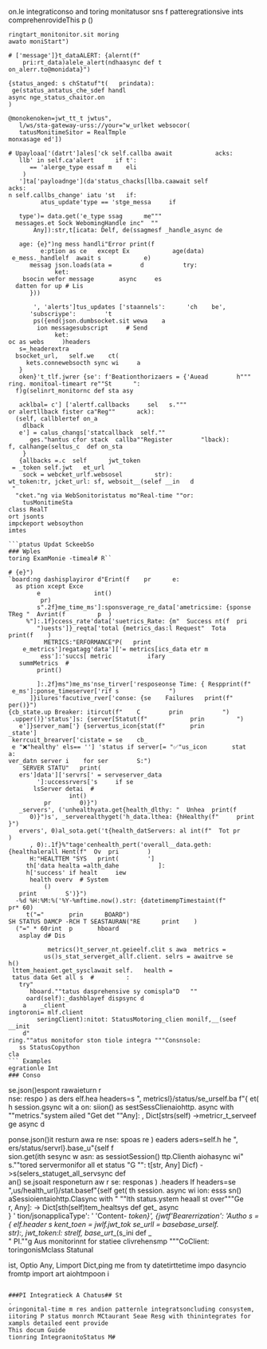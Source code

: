 on.le integraticonso and toring monitatusor sns f patteregrationsive ints comprehenrovideThis p
()
```
ringtart_monitonitor.sit moring
awato moniStart")

# ['message']}t_dataALERT: {alernt(f"
    pri:rt_data)alele_alert(ndhaasync def t
on_alerr.to@monidata}")

{status_anged: s chStatuf"t(   prindata):
 ge(status_antatus_che_sdef handl
async nge_status_chaitor.on
)

@monokenoken=jwt_tt_t jwtus",
   l/ws/sta-gateway-urss://your="w_urlket websocor(
   tatusMonitimeSitor = RealTmple
monxasage ed'])

# Upayloaa['(datrt']ales['ck self.callba await            acks:
   llb' in self.ca'alert      if t':
      == 'alerge_type essaf m    eli     
    )
   ']ta['payloadnge'](da'status_chacks[llba.caawait self                acks:
n self.callbs_change' iatu 'st   if:
         atus_update'type == 'stge_messa     if      
   
   type')= data.get('e_type ssag      me"""
  messages.et Sock WebomingHandle inc"  ""
       Any]):str,t[icata: Delf, de(ssagmesf _handle_async de 
    
   age: {e}")ng mess handli"Error print(f          
         e:ption as ce   except Ex            age(data)
 e_mess._handlelf  await s            e)
      messag json.loads(ata =        d           try:
             ket:
    bsocin wefor message       async     es
  datten for up # Lis              
      }))
        
       ', 'alerts']tus_updates ['staannels':      'ch    be',
      'subscriype':        't  
       ps({end(json.dumbsocket.sit wewa    a
        ion messagesubscript     # Send       
             ket:
oc as webs     )headers
   s=_headerextra          
  bsocket_url,   self.we    ct(
     kets.connewebsocth sync wi     a     
   }
   oken}'t_tlf.jwrer {se': f'Beationthorizaers = {'Auead        h"""
ring. monitoal-timeart re""St      ":
  f)g(selinrt_monitornc def sta asy
    
   acklbal= c'] ['alertf.callbacks     sel   s."""
or alertllback fister ca"Reg""      ack):
  (self, callblertef on_a 
    dlback
   e'] = calus_changs['statcallback  self.""
      ges."hantus cfor stack  callba""Register        "lback):
f, calhange(seltus_c  def on_sta
    }
   {allbacks =.c  self      jwt_token
 = _token self.jwt   et_url
    sock = webcket_urlf.websosel         str):
wt_token:tr, jcket_url: sf, websoit__(selef __in   d  
 "
  "cket."ng via WebSonitoristatus mo"Real-time ""or:
    tusMonitimeSta
class RealT
ort jsonts
impckeport websoython
imtes

```ptatus Updat SckeebSo
### Wples
toring ExamMonie -timeal# R``

# {e}")
`board:ng dashisplayiror d"Erint(f    pr      e:
  as ption xcept Exce
        e               int()
         pr)
        s".2f}me_time_ms']:sponsverage_re_data['ametricsime: {sponse TReg "  Avrint(f         p  )
     %"]:.1f}ccess_rate'data['suetrics_Rate: {m"  Success nt(f  pri      
        ")uests']}_reqta['total {metrics_das:l Request"  Tota   print(f    )
          METRICS:"ERFORMANCE"P(   print         
    e_metrics']regatagg'data']['= metrics[ics_data etr m      
         ess']:'succs[ metric          ifary
   summMetrics  #              
        print()
             
        ]:.2f}ms")me_ms'nse_tirver['resposeonse Time: { Respprint(f"                          
 e_ms']:ponse_timeserver['rif s              ")
      ]}ilures'facutive_rver['conse: {se    Failures   print(f"                 per()}")
{cb_state.up Breaker: itircut(f"    C        prin           ")
 .upper()}'status']s: {server[Statut(f"            prin         ")
   e']}server_nam['} {servertus_icon{stat(f"       prin              _state']
 kerrcuit_brearver['cistate = se    cb_               
 e "❌"healthy' els== ''] 'status if server[= "✅"us_icon       stat              a:
ver_datn server i    for ser        S:")
    SERVER STATU"   print(          
   ers']data']['servrs[' = serveserver_data        
        ']:uccessrvers['s     if se
       lsServer detai  # 
                 int()
          pr        0)}")
   _servers', ('unhealthyata.get{health_dlthy: "  Unhea  print(f        
      0)}")s', _serverealthyget('h_data.lthea: {hHealthy(f"     print          }")
   ervers', 0)al_sota.get('t{health_datServers: al int(f"  Tot pr         )
      , 0):.1f}%"tage'cenhealth_pert('overall__data.geth: {healthalerall Hent(f"  Ov  pri        )
      H:"HEALTTEM "SYS   print(        ']
     th['data healta =alth_dahe           ]:
     h['success' if healt     iew
      health overv  # System            
          ()
   print        S')}")
  -%d %H:%M:%('%Y-%mftime.now().str: {datetimempTimestaint(f"       pr* 60)
     t("="       prin      BOARD")
SH STATUS DAMCP -RCH T SEASTAURAN("RE      print    )
  ("=" * 60rint  p       hboard
   asplay d# Dis            
 
           metrics()t_server_nt.geieelf.clit s awa  metrics =
          us()s_stat_serverget_allf.client. selrs = awaitrve se          h()
 lttem_heaient.get_sysclawait self.   health =         
 tatus data Get all s  #         :
   try"
      hboard.""tatus dasprehensive sy comispla"D   ""
     oard(self):_dashblayef dispsync d
    a    _client
ingtoroni= mlf.client 
        seringClient):nitot: StatusMotoring_clien monilf,__(seef __init    
    d"
ring.""atus monitofor ston tiole integra """Consnsole:
   ss StatusCopython
cla
``` Examples
egrationle Int
### Conso
```
se.json()espont rawaieturn   r        
      nse: respo ) as         ders
  elf.hea headers=s          ",
     metricsl}/status/se_urself.ba       f"{       et(
  h session.gsync wit    a        on:
siion() as sestSessClienaiohttp. async with        
""metrics."system ailed "Get det     ""Any]:
   ,  Dict[strs(self) ->metricr_t_serveef ge    async d
    
ponse.json()it resturn awa      re        nse:
  spoas re    )      eaders
   aders=self.h  he        ",
      ers/status/servrl}.base_u"{self      f  
        sion.get(ith sesync w      asn:
      as sessiotSession() ttp.Clienth aiohasync wi"
        s.""tored servermonifor all et status "G     "":
   t[str, Any] Dicf) ->s(selers_statuget_all_servsync def   
    an()
  se.jsoait responeturn aw r               se:
 responas          ) .headers
  lf  headers=se             
 ",us/health_url}/stat.basef"{self           get(
     th session.    async wi        ion:
esss sn() aSessioientaiohttp.Clasync with         "
""lth status.ystem heaall st over"""Ge     
   r, Any]: -> Dict[sth(self)tem_healtsys def get_  async    
        }
'
  tion/jsonapplicaType': '   'Content-
         _token}', {jwtf'Bearerrization':      'Autho     s = {
  elf.header       s
 kent_toen = jwlf.jwt_tok
        se_urll = basebase_urself.  
       str):, jwt_token:l: strelf, base_urt__(s_ini  def _   
  "
 PI.""g Aus monitorinnt for statiee clivrehensmp  """CoClient:
  toringonisMclass Statunal

ist, Optio Any, Limport Dict,ping me
from ty datetirttetime impo dasyncio
fromtp
import art aiohtmpoon
i

```pythng Clientitoris Montuasic Sta Bon

###PI Integratieck A Chatus## St
.
oringonital-time m res andion patternle integratsoncluding consystem, iitoring P status monrch MCtaurant Seae Resg with thinintegrates for xampls detailed eent provide
This docum Guide
tionring IntegraonitoStatus M# 